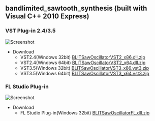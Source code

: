 ## bandlimited_sawtooth_synthesis (built with Visual C++ 2010 Express)

### VST Plug-in 2.4/3.5

![Screenshot](https://raw.github.com/fukuroder/bandlimited_sawtooth_synthesis/master/screenshot.png)

* Download
    * VST2.4(Windows 32bit) [BLITSawOscillatorVST2_x86.dll.zip](https://raw.github.com/fukuroder/bandlimited_sawtooth_synthesis/master/build/BLITSawOscillatorVST2_x86.dll.zip)
    * VST2.4(Windows 64bit) [BLITSawOscillatorVST2_x64.dll.zip](https://raw.github.com/fukuroder/bandlimited_sawtooth_synthesis/master/build/BLITSawOscillatorVST2_x64.dll.zip)
    * VST3.5(Windows 32bit) [BLITSawOscillatorVST3_x86.vst3.zip](https://raw.github.com/fukuroder/bandlimited_sawtooth_synthesis/master/build/BLITSawOscillatorVST3_x86.vst3.zip)
    * VST3.5(Windows 64bit) [BLITSawOscillatorVST3_x64.vst3.zip](https://raw.github.com/fukuroder/bandlimited_sawtooth_synthesis/master/build/BLITSawOscillatorVST3_x64.vst3.zip)

### FL Studio Plug-in

![Screenshot](https://raw.github.com/fukuroder/bandlimited_sawtooth_synthesis/master/screenshot_fl.png)

* Download
   * FL Studio Plug-in(Windows 32bit) [BLITSawOscillatorFL.dll.zip](https://raw.github.com/fukuroder/bandlimited_sawtooth_synthesis/master/build/BLITSawOscillatorFL.dll.zip)
